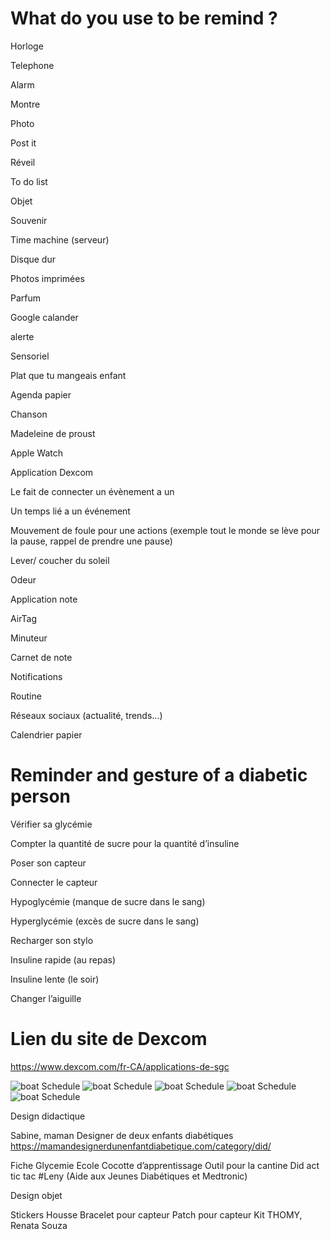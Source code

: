 # What do you use to be remind ?

Horloge 

Telephone 

Alarm 

Montre

Photo

Post it 

Réveil 

To do list 

Objet 

Souvenir 

Time machine (serveur)

Disque dur 

Photos imprimées

Parfum 

Google calander 

alerte 

Sensoriel 

Plat que tu mangeais enfant 

Agenda papier 

Chanson

Madeleine de proust 

Apple Watch 

Application Dexcom 

Le fait de connecter un évènement a un 

Un temps lié a un événement 

Mouvement de foule pour une actions (exemple tout le monde se lève pour la pause, rappel de prendre une pause)

Lever/ coucher du soleil 

Odeur

Application note

AirTag 

Minuteur 

Carnet de note 

Notifications 

Routine 

Réseaux sociaux (actualité, trends…)

Calendrier papier 



# Reminder and gesture of a diabetic person

Vérifier sa glycémie

Compter la quantité de sucre pour la quantité d’insuline 

Poser son capteur 

Connecter le capteur

Hypoglycémie (manque de sucre dans le sang)

Hyperglycémie (excès de sucre dans le sang)

Recharger son stylo 

Insuline rapide (au repas)

Insuline lente (le soir)

Changer l’aiguille



# Lien du site de Dexcom

https://www.dexcom.com/fr-CA/applications-de-sgc


![boat Schedule](image/1.JPG)
![boat Schedule](image/2.JPG)
![boat Schedule](image/3.JPG)
![boat Schedule](image/4.JPG)
![boat Schedule](image/5.JPG)


Design didactique 

Sabine, maman Designer de deux enfants diabétiques 
https://mamandesignerdunenfantdiabetique.com/category/did/

Fiche Glycemie Ecole
Cocotte d’apprentissage
Outil pour la cantine 
Did act tic tac 
#Leny (Aide aux Jeunes Diabétiques et Medtronic)




Design objet 

Stickers
Housse
Bracelet pour capteur 
Patch pour capteur 
Kit THOMY, Renata Souza 